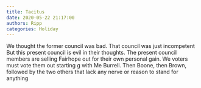```yaml
---
title: Tacitus
date: 2020-05-22 21:17:00
authors: Ripp
categories: Holiday
---
```


 We thought the former council was bad. That council was just incompetent 
But this present council is evil in their thoughts.  The present council members are selling Fairhope out for their own personal gain.  We voters must vote them out starting g with Me Burrell.  Then Boone, then Brown, followed by the two others that lack any nerve or reason to stand for anything